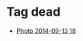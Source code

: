 <!--
title: Tag dead
date: 2020-06-28T14:56:50.639Z
tags:
-->
# Tag dead

 * [Photo 2014-09-13 18](97402176047.md)